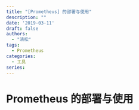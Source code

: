 ```yaml
---
title: "[Prometheus] 的部署与使用"
description: ""
date: '2019-03-11'
draft: false
authors:
  - "清松"
tags:
  - Prometheus
categories:
  - 工具
series:
---
```


# Prometheus 的部署与使用

